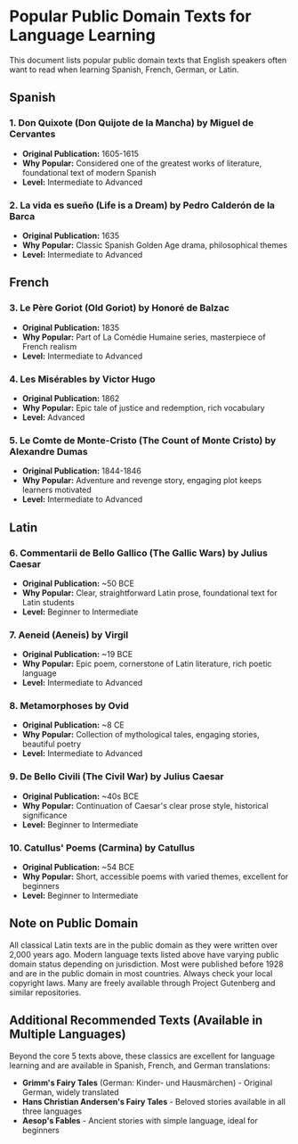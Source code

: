 # Popular Public Domain Texts for Language Learning

This document lists popular public domain texts that English speakers often want to read when learning Spanish, French, German, or Latin.

## Spanish

### 1. Don Quixote (Don Quijote de la Mancha) by Miguel de Cervantes
- **Original Publication:** 1605-1615
- **Why Popular:** Considered one of the greatest works of literature, foundational text of modern Spanish
- **Level:** Intermediate to Advanced

### 2. La vida es sueño (Life is a Dream) by Pedro Calderón de la Barca
- **Original Publication:** 1635
- **Why Popular:** Classic Spanish Golden Age drama, philosophical themes
- **Level:** Intermediate to Advanced

## French

### 3. Le Père Goriot (Old Goriot) by Honoré de Balzac
- **Original Publication:** 1835
- **Why Popular:** Part of La Comédie Humaine series, masterpiece of French realism
- **Level:** Intermediate to Advanced

### 4. Les Misérables by Victor Hugo
- **Original Publication:** 1862
- **Why Popular:** Epic tale of justice and redemption, rich vocabulary
- **Level:** Advanced

### 5. Le Comte de Monte-Cristo (The Count of Monte Cristo) by Alexandre Dumas
- **Original Publication:** 1844-1846
- **Why Popular:** Adventure and revenge story, engaging plot keeps learners motivated
- **Level:** Intermediate to Advanced

## Latin

### 6. Commentarii de Bello Gallico (The Gallic Wars) by Julius Caesar
- **Original Publication:** ~50 BCE
- **Why Popular:** Clear, straightforward Latin prose, foundational text for Latin students
- **Level:** Beginner to Intermediate

### 7. Aeneid (Aeneis) by Virgil
- **Original Publication:** ~19 BCE
- **Why Popular:** Epic poem, cornerstone of Latin literature, rich poetic language
- **Level:** Intermediate to Advanced

### 8. Metamorphoses by Ovid
- **Original Publication:** ~8 CE
- **Why Popular:** Collection of mythological tales, engaging stories, beautiful poetry
- **Level:** Intermediate to Advanced

### 9. De Bello Civili (The Civil War) by Julius Caesar
- **Original Publication:** ~40s BCE
- **Why Popular:** Continuation of Caesar's clear prose style, historical significance
- **Level:** Beginner to Intermediate

### 10. Catullus' Poems (Carmina) by Catullus
- **Original Publication:** ~54 BCE
- **Why Popular:** Short, accessible poems with varied themes, excellent for beginners
- **Level:** Beginner to Intermediate

## Note on Public Domain
All classical Latin texts are in the public domain as they were written over 2,000 years ago. Modern language texts listed above have varying public domain status depending on jurisdiction. Most were published before 1928 and are in the public domain in most countries. Always check your local copyright laws. Many are freely available through Project Gutenberg and similar repositories.

## Additional Recommended Texts (Available in Multiple Languages)

Beyond the core 5 texts above, these classics are excellent for language learning and are available in Spanish, French, and German translations:
- **Grimm's Fairy Tales** (German: Kinder- und Hausmärchen) - Original German, widely translated
- **Hans Christian Andersen's Fairy Tales** - Beloved stories available in all three languages
- **Aesop's Fables** - Ancient stories with simple language, ideal for beginners

